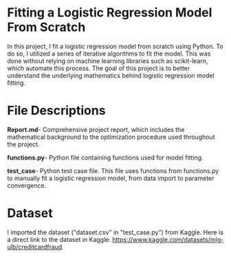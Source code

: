 # Fitting a Logistic Regression Model From Scratch

In this project, I fit a logistic regression model from scratch using Python. To do so, I utilized a series of iterative algorithms to fit the model. This was done without relying on machine learning libraries such as scikit-learn, which automate this process. The goal of this project is to better understand the underlying mathematics behind logistic regression model fitting.

# File Descriptions
**Report.md**- Comprehensive project report, which includes the mathematical background to the optimization procedure used throughout the project.

**functions.py**- Python file containing functions used for model fitting.

**test_case**- Python test case file. This file uses functions from functions.py to manually fit a logistic regression model, from data import to parameter convergence. 

# Dataset
I imported the dataset ("dataset.csv" in "test_case.py") from Kaggle. Here is a direct link to the dataset in Kaggle: https://www.kaggle.com/datasets/mlg-ulb/creditcardfraud
